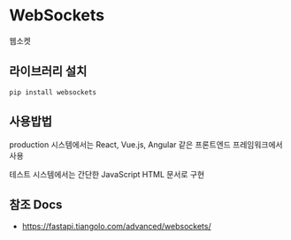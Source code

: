 # WebSockets

웹소켓


## 라이브러리 설치

```
pip install websockets
```


## 사용밥법

production 시스템에서는 React, Vue.js, Angular 같은 프론트엔드 프레임워크에서 사용

테스트 시스템에서는 간단한 JavaScript HTML 문서로 구현


## 참조 Docs

- https://fastapi.tiangolo.com/advanced/websockets/
